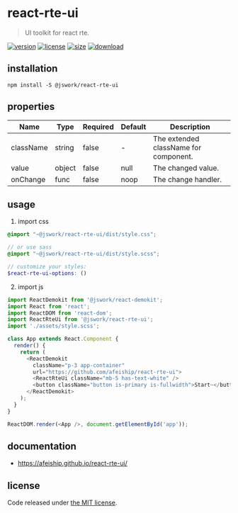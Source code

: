 # react-rte-ui
> UI toolkit for react rte.

[![version][version-image]][version-url]
[![license][license-image]][license-url]
[![size][size-image]][size-url]
[![download][download-image]][download-url]

## installation
```shell
npm install -S @jswork/react-rte-ui
```

## properties
| Name      | Type   | Required | Default | Description                           |
| --------- | ------ | -------- | ------- | ------------------------------------- |
| className | string | false    | -       | The extended className for component. |
| value     | object | false    | null    | The changed value.                    |
| onChange  | func   | false    | noop    | The change handler.                   |


## usage
1. import css
  ```scss
  @import "~@jswork/react-rte-ui/dist/style.css";

  // or use sass
  @import "~@jswork/react-rte-ui/dist/style.scss";

  // customize your styles:
  $react-rte-ui-options: ()
  ```
2. import js
  ```js
  import ReactDemokit from '@jswork/react-demokit';
  import React from 'react';
  import ReactDOM from 'react-dom';
  import ReactRteUi from '@jswork/react-rte-ui';
  import './assets/style.scss';

  class App extends React.Component {
    render() {
      return (
        <ReactDemokit
          className="p-3 app-container"
          url="https://github.com/afeiship/react-rte-ui">
          <ReactRteUi className="mb-5 has-text-white" />
          <button className="button is-primary is-fullwidth">Start~</button>
        </ReactDemokit>
      );
    }
  }

  ReactDOM.render(<App />, document.getElementById('app'));

  ```

## documentation
- https://afeiship.github.io/react-rte-ui/


## license
Code released under [the MIT license](https://github.com/afeiship/react-rte-ui/blob/master/LICENSE.txt).

[version-image]: https://img.shields.io/npm/v/@jswork/react-rte-ui
[version-url]: https://npmjs.org/package/@jswork/react-rte-ui

[license-image]: https://img.shields.io/npm/l/@jswork/react-rte-ui
[license-url]: https://github.com/afeiship/react-rte-ui/blob/master/LICENSE.txt

[size-image]: https://img.shields.io/bundlephobia/minzip/@jswork/react-rte-ui
[size-url]: https://github.com/afeiship/react-rte-ui/blob/master/dist/react-rte-ui.min.js

[download-image]: https://img.shields.io/npm/dm/@jswork/react-rte-ui
[download-url]: https://www.npmjs.com/package/@jswork/react-rte-ui
